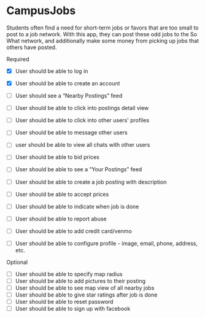 # CampusJobs

Students often find a need for short-term jobs or favors that are too small to post to a job network. With this app, they can post these odd jobs to the So What network, and additionally make some money from picking up jobs that others have posted.

Required

- [x] User should be able to log in
- [x] User should be able to create an account 
- [ ] User should see a “Nearby Postings” feed
- [ ] User should be able to click into postings detail view
- [ ] User should be able to click into other users' profiles
- [ ] User should be able to message other users
- [ ] user should be able to view all chats with other users
- [ ] User should be able to bid prices
- [ ] User should be able to see a “Your Postings” feed
- [ ] User should be able to create a job posting with description
- [ ] User should be able to accept prices
- [ ] User should be able to indicate when job is done
- [ ] User should be able to report abuse
- [ ] User should be able to add credit card/venmo
- [ ] User should be able to configure profile - image, email, phone, address, etc.


Optional

- [ ] User should be able to specify map radius
- [ ] User should be able to add pictures to their posting
- [ ] User should be able to see map view of all nearby jobs
- [ ] User should be able to give star ratings after job is done
- [ ] User should be able to reset password
- [ ] User should be able to sign up with facebook
